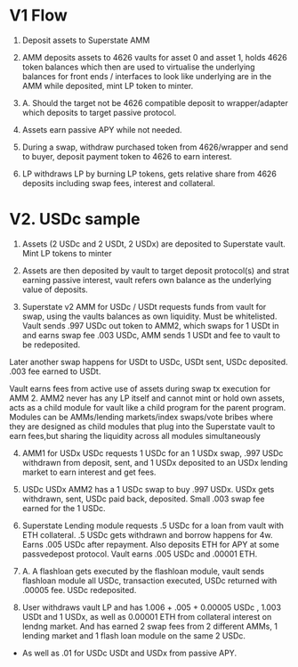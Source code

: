 # V1 Flow
1. Deposit assets to Superstate AMM

2. AMM deposits assets to 4626 vaults for asset 0 and asset 1, holds 4626 token balances which then are used to virtualise the underlying balances for front ends / interfaces to look like underlying are in the AMM while deposited, mint LP token to minter.

2. A. Should the target not be 4626 compatible deposit to wrapper/adapter which deposits to target passive protocol.

3. Assets earn passive APY while not needed.

4. During a swap, withdraw purchased token from 4626/wrapper and send to buyer, deposit payment token to 4626 to earn interest.

5. LP withdraws LP by burning LP tokens, gets relative share from 4626 deposits including swap fees, interest and collateral.

# V2. USDc sample
1. Assets (2 USDc and 2 USDt, 2 USDx) are deposited to Superstate vault. Mint LP tokens to minter

2. Assets are then deposited by vault to target deposit protocol(s) and strat earning passive interest, vault refers own balance as the underlying value of deposits.

3. Superstate v2 AMM for USDc / USDt requests funds from vault for swap, using the vaults balances as own liquidity. Must be whitelisted. Vault sends .997 USDc out token to AMM2, which swaps for 1 USDt in and earns swap fee .003 USDc, AMM sends 1 USDt and fee to vault to be redeposited.

Later another swap happens for USDt to USDc, USDt sent, USDc deposited. .003 fee earned to USDt.

Vault earns fees from active use of assets during swap tx execution for AMM 2. AMM2 never has any LP itself and cannot mint or hold own assets, acts as a child module for vault like a child program for the parent program. Modules can be AMMs/lending markets/index swaps/vote bribes where they are designed as child modules that plug into the Superstate vault to earn fees,but sharing the liquidity across all modules simultaneously

4. AMM1 for USDx USDc requests 1 USDc for an 1 USDx swap, .997 USDc withdrawn from deposit, sent, and 1 USDx deposited to an USDx lending market to earn interest and get fees. 

5. USDc USDx AMM2 has a 1 USDc swap to buy .997 USDx. USDx gets withdrawn, sent, USDc paid back, deposited. Small .003 swap fee earned for the 1 USDc.

6. Superstate Lending module requests .5 USDc for a loan from vault with ETH collateral. .5 USDc gets withdrawn and borrow happens for 4w. Earns .005 USDc after repayment. Also deposits ETH for APY at some passvedepost protocol. Vault earns .005 USDc and .00001 ETH.

6. A. A flashloan gets executed by the flashloan module, vault sends flashloan module all USDc, transaction executed, USDc returned with .00005 fee. USDc redeposited. 

7. User withdraws vault LP and has 1.006 + .005 + 0.00005 USDc , 1.003 USDt and 1 USDx, as well as 0.00001 ETH from collateral interest on lendng market. And has earned 2 swap fees from 2 different AMMs, 1 lending market and 1 flash loan module on the same 2 USDc. 
+ As well as .01 for USDc USDt and USDx from passive APY.

